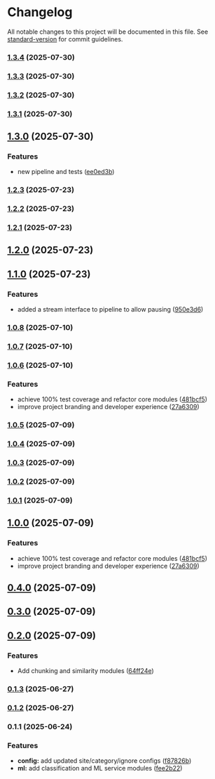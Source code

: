 # Changelog

All notable changes to this project will be documented in this file. See [standard-version](https://github.com/conventional-changelog/standard-version) for commit guidelines.

### [1.3.4](https://github.com/jasonnathan/llm-core/compare/v1.3.3...v1.3.4) (2025-07-30)

### [1.3.3](https://github.com/jasonnathan/llm-core/compare/v1.3.2...v1.3.3) (2025-07-30)

### [1.3.2](https://github.com/jasonnathan/llm-core/compare/v1.3.1...v1.3.2) (2025-07-30)

### [1.3.1](https://github.com/jasonnathan/llm-core/compare/v1.3.0...v1.3.1) (2025-07-30)

## [1.3.0](https://github.com/jasonnathan/llm-core/compare/v1.2.3...v1.3.0) (2025-07-30)


### Features

* new pipeline and tests ([ee0ed3b](https://github.com/jasonnathan/llm-core/commit/ee0ed3b126bfcd5011b64494f875fdda8f763d36))

### [1.2.3](https://github.com/jasonnathan/llm-core/compare/v1.2.2...v1.2.3) (2025-07-23)

### [1.2.2](https://github.com/jasonnathan/llm-core/compare/v1.2.1...v1.2.2) (2025-07-23)

### [1.2.1](https://github.com/jasonnathan/llm-core/compare/v1.2.0...v1.2.1) (2025-07-23)

## [1.2.0](https://github.com/jasonnathan/llm-core/compare/v1.1.0...v1.2.0) (2025-07-23)

## [1.1.0](https://github.com/jasonnathan/llm-core/compare/v1.0.8...v1.1.0) (2025-07-23)


### Features

* added a stream interface to pipeline to allow pausing ([950e3d6](https://github.com/jasonnathan/llm-core/commit/950e3d6fd9afc8c911e39901afcea700b2166ddc))

### [1.0.8](https://github.com/jasonnathan/llm-core/compare/v1.0.6...v1.0.8) (2025-07-10)

### [1.0.7](https://github.com/jasonnathan/llm-core/compare/v1.0.6...v1.0.7) (2025-07-10)

### [1.0.6](https://github.com/jasonnathan/llm-core/compare/v0.4.0...v1.0.6) (2025-07-10)


### Features

* achieve 100% test coverage and refactor core modules ([481bcf5](https://github.com/jasonnathan/llm-core/commit/481bcf5d74976e698749f7a7dc71598319d78aa6))
* improve project branding and developer experience ([27a6309](https://github.com/jasonnathan/llm-core/commit/27a63098ff23bac1f807ef8e35d8cfa841f4faab))

### [1.0.5](https://github.com/jasonnathan/llm-core/compare/v1.0.4...v1.0.5) (2025-07-09)

### [1.0.4](https://github.com/jasonnathan/llm-core/compare/v1.0.1...v1.0.4) (2025-07-09)

### [1.0.3](https://github.com/jasonnathan/llm-core/compare/v1.0.2...v1.0.3) (2025-07-09)

### [1.0.2](https://github.com/jasonnathan/llm-core/compare/v1.0.1...v1.0.2) (2025-07-09)

### [1.0.1](https://github.com/jasonnathan/llm-core/compare/v1.0.0...v1.0.1) (2025-07-09)

## [1.0.0](https://github.com/jasonnathan/llm-core/compare/v0.4.0...v1.0.0) (2025-07-09)


### Features

* achieve 100% test coverage and refactor core modules ([481bcf5](https://github.com/jasonnathan/llm-core/commit/481bcf5d74976e698749f7a7dc71598319d78aa6))
* improve project branding and developer experience ([27a6309](https://github.com/jasonnathan/llm-core/commit/27a63098ff23bac1f807ef8e35d8cfa841f4faab))

## [0.4.0](https://github.com/jasonnathan/llm-core/compare/v0.3.0...v0.4.0) (2025-07-09)

## [0.3.0](https://github.com/jasonnathan/llm-core/compare/v0.2.0...v0.3.0) (2025-07-09)

## [0.2.0](https://github.com/jasonnathan/llm-core/compare/v0.1.3...v0.2.0) (2025-07-09)


### Features

* Add chunking and similarity modules ([64ff24e](https://github.com/jasonnathan/llm-core/commit/64ff24eb2e0b88e8262fe593e3e31767f78da58a))

### [0.1.3](https://github.com/jasonnathan/llm-core/compare/v0.1.2...v0.1.3) (2025-06-27)

### [0.1.2](https://github.com/jasonnathan/llm-core/compare/v0.1.1...v0.1.2) (2025-06-27)

### 0.1.1 (2025-06-24)


### Features

* **config:** add updated site/category/ignore configs ([f87826b](https://github.com/jasonnathan/llm-core/commit/f87826b5622158d6d9d79e5f8129c7b662bcf2a9))
* **ml:** add classification and ML service modules ([fee2b22](https://github.com/jasonnathan/llm-core/commit/fee2b2225ce72feb4ffcbc319fc4c08c88eb6e33))
